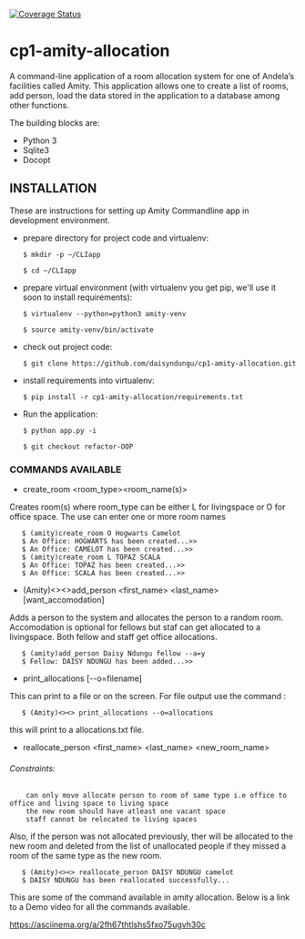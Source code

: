 [![Coverage Status](https://coveralls.io/repos/github/daisyndungu/cp1-amity-allocation/badge.svg?branch=refactor-OOP)](https://coveralls.io/github/daisyndungu/cp1-amity-allocation?branch=refactor-OOP)

# cp1-amity-allocation
A command-line application of a room allocation system for one of Andela’s facilities called Amity. This application allows one to create a list of rooms, add person, load the data stored in the application to a database among other functions.

The building blocks are:
  * Python 3
  * Sqlite3
  * Docopt

## INSTALLATION
These are instructions for setting up Amity Commandline app in development environment.

* prepare directory for project code and virtualenv:

      $ mkdir -p ~/CLIapp

      $ cd ~/CLIapp
* prepare virtual environment (with virtualenv you get pip, we'll use it soon to install requirements):

      $ virtualenv --python=python3 amity-venv

      $ source amity-venv/bin/activate
* check out project code:

      $ git clone https://github.com/daisyndungu/cp1-amity-allocation.git

* install requirements into virtualenv:

      $ pip install -r cp1-amity-allocation/requirements.txt
      
 * Run the application:

       $ python app.py -i
       
       $ git checkout refactor-OOP
       
 ### COMMANDS AVAILABLE
 * create_room <room_type><room_name(s)>
 
 Creates room(s) where room_type can be either L for livingspace or O for office space. The use can enter one or more room       names
 
       $ (amity)create_room O Hogwarts Camelot
       $ An Office: HOGWARTS has been created...>>
       $ An Office: CAMELOT has been created...>>
       $ (amity)create_room L TOPAZ SCALA
       $ An Office: TOPAZ has been created...>>
       $ An Office: SCALA has been created...>>
 * (Amity)<><>add_person <first_name> <last_name> <position> [want_accomodation]
  
  Adds a person to the system and allocates the person to a random room. Accomodation is optional for fellows but staf can get   allocated to a livingspace. Both fellow and staff get office allocations.
       
       $ (amity)add_person Daisy Ndungu fellow --a=y
       $ Fellow: DAISY NDUNGU has been added...>>
       
 * print_allocations [--o=filename]
 
 This can print to a file or on the screen. For file output use the command :
       
       $ (Amity)<><> print_allocations --o=allocations
     
 this will print to a allocations.txt file.
 
 * reallocate_person <first_name> <last_name> <new_room_name>
 
 ###### Constraints:

        can only move allocate person to room of same type i.e office to office and living space to living space
        the new room should have atleast one vacant space
        staff cannot be relocated to living spaces
  
Also, if the person was not allocated previously, ther will be allocated to the new room and deleted from the list of unallocated people if they missed a room of the same type as the new room.
       
       $ (Amity)<><> reallocate_person DAISY NDUNGU camelot
       $ DAISY NDUNGU has been reallocated successfully...
      
This are some of the command available in amity allocation. Below is a link to a Demo video for all the commands available.

https://asciinema.org/a/2fh67thtlshs5fxo75ugvh30c

